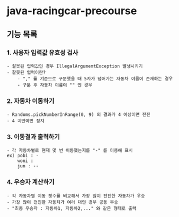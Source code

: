 # java-racingcar-precourse

## 기능 목록
### 1. 사용자 입력값 유효성 검사
    - 잘못된 입력값인 경우 IllegalArgumentException 발생시키기
    - 잘못된 입력이란? 
        - "," 를 기준으로 구분했을 때 5자가 넘어가는 자동차 이름이 존재하는 경우
        - 구분 후 자동차 이름이 "" 인 경우

### 2. 자동차 이동하기
    - Randoms.pickNumberInRange(0, 9) 의 결과가 4 이상이면 전진
    - 4 미만이면 정지

### 3. 이동결과 출력하기
    - 각 자동차별로 현재 몇 번 이동했는지를 "-" 를 이용해 표시
    ex) pobi : -
        woni : 
        jun : --

### 4. 우승자 계산하기
    - 각 자동차별 이동 횟수를 비교해서 가장 많이 전진한 자동차가 우승
    - 가장 많이 전진한 자동차가 여러 대인 경우 공동 우승
    - "최종 우승자 : 자동차1, 자동차2,..." 와 같은 형태로 출력